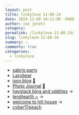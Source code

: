 ```yaml
---
layout: post
title: 𝚕𝚒𝚗𝚔𝚢𝚕𝚘𝚟𝚎 𝟷𝟷-𝟶𝟾-𝟸𝟺
date: 2024-11-08 10:11:09 -0400
author: joe jenett
category: 
permalink: /linkylove-11-08-24/
slug: linkylove-11-08-24
summary: 💥
comments: true
categories:
  - linkylove
---
```

<ul class="linkylove">
	<li><a title="☆⌒(>。<) sabrin aka rin aka weenie" href="https://sabrin.party/">sabrin.party</a></li>
	<li><a title="hyde stevenson" href="https://lazybea.rs/">Lazybear</a></li>
	<li><a title="Jason" href="https://json.blog/">json.blog</a> <a title="source" href="https://pinboard.in/u:ramblinggit">📌</a></li>
	<li><a title="Austin Hess" href="https://athess.com/">Photo Journal</a> <a title="source" href="https://pinboard.in/u:mikael">📌</a></li>
	<li><a title="vita/error/demo/null" href="https://thatoddhaystack.neocities.org/">haystack blog and oddities</a> <span title="led to site shown below">&#8594;</span></li>
	<li><a title="ten" href="https://karuma.me/">ten@earth ~</a> <span title="led to site shown below">&#8594;</span></li>
	<li><a title="rosemary" href="https://hillhouse.neocities.org/">welcome to hill house</a> <span title="led to site shown below">&#8594;</span></li>
	<li><a title="erica" href="https://cyberpeach.net/">cyber♡peach</a></li>
</ul>
<a style="display:none;" href="https://brid.gy/publish/mastodon"><small>(cross-posted to mastodon)</small></a>